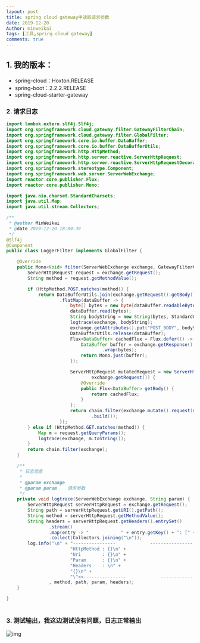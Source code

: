 ```yaml
---
layout: post
title: spring cloud gateway中读取请求参数
date: 2019-12-20
Author: minweikai
tags: [工具,spring cloud gateway]
comments: true
---
```


## 1. 我的版本：

- spring-cloud：Hoxton.RELEASE
- spring-boot：2.2.2.RELEASE
- spring-cloud-starter-gateway

### 2. 请求日志

```java
import lombok.extern.slf4j.Slf4j;
import org.springframework.cloud.gateway.filter.GatewayFilterChain;
import org.springframework.cloud.gateway.filter.GlobalFilter;
import org.springframework.core.io.buffer.DataBuffer;
import org.springframework.core.io.buffer.DataBufferUtils;
import org.springframework.http.HttpMethod;
import org.springframework.http.server.reactive.ServerHttpRequest;
import org.springframework.http.server.reactive.ServerHttpRequestDecorator;
import org.springframework.stereotype.Component;
import org.springframework.web.server.ServerWebExchange;
import reactor.core.publisher.Flux;
import reactor.core.publisher.Mono;

import java.nio.charset.StandardCharsets;
import java.util.Map;
import java.util.stream.Collectors;

/**
 * @author MinWeikai
 * @date 2019-12-20 18:09:39
 */
@Slf4j
@Component
public class LoggerFilter implements GlobalFilter {

	@Override
	public Mono<Void> filter(ServerWebExchange exchange, GatewayFilterChain chain) {
		ServerHttpRequest request = exchange.getRequest();
		String method = request.getMethodValue();

		if (HttpMethod.POST.matches(method)) {
			return DataBufferUtils.join(exchange.getRequest().getBody())
					.flatMap(dataBuffer -> {
						byte[] bytes = new byte[dataBuffer.readableByteCount()];
						dataBuffer.read(bytes);
						String bodyString = new String(bytes, StandardCharsets.UTF_8);
						logtrace(exchange, bodyString);
						exchange.getAttributes().put("POST_BODY", bodyString);
						DataBufferUtils.release(dataBuffer);
						Flux<DataBuffer> cachedFlux = Flux.defer(() -> {
							DataBuffer buffer = exchange.getResponse().bufferFactory()
									.wrap(bytes);
							return Mono.just(buffer);
						});

						ServerHttpRequest mutatedRequest = new ServerHttpRequestDecorator(
								exchange.getRequest()) {
							@Override
							public Flux<DataBuffer> getBody() {
								return cachedFlux;
							}
						};
						return chain.filter(exchange.mutate().request(mutatedRequest)
								.build());
					});
		} else if (HttpMethod.GET.matches(method)) {
			Map m = request.getQueryParams();
			logtrace(exchange, m.toString());
		}
		return chain.filter(exchange);
	}

	/**
	 * 日志信息
	 *
	 * @param exchange
	 * @param param    请求参数
	 */
	private void logtrace(ServerWebExchange exchange, String param) {
		ServerHttpRequest serverHttpRequest = exchange.getRequest();
		String path = serverHttpRequest.getURI().getPath();
		String method = serverHttpRequest.getMethodValue();
		String headers = serverHttpRequest.getHeaders().entrySet()
				.stream()
				.map(entry -> "            " + entry.getKey() + ": [" + String.join(";", entry.getValue()) + "]")
				.collect(Collectors.joining("\n"));
		log.info("\n" + "----------------             ----------------             ---------------->>\n" +
						"HttpMethod : {}\n" +
						"Uri        : {}\n" +
						"Param      : {}\n" +
						"Headers    : \n" +
						"{}\n" +
						"\"<<----------------             ----------------             ----------------"
				, method, path, param, headers);
	}

}
```

![点击并拖拽以移动](data:image/gif;base64,R0lGODlhAQABAPABAP///wAAACH5BAEKAAAALAAAAAABAAEAAAICRAEAOw==)

### 3. 测试输出，我这边测试没有问题，日志正常输出

![img](https://img-blog.csdnimg.cn/20191220183447900.png?x-oss-process=image/watermark,type_ZmFuZ3poZW5naGVpdGk,shadow_10,text_aHR0cHM6Ly9ibG9nLmNzZG4ubmV0L3dlaXhpbl80MTE4Nzg3Ng==,size_16,color_FFFFFF,t_70)![点击并拖拽以移动](data:image/gif;base64,R0lGODlhAQABAPABAP///wAAACH5BAEKAAAALAAAAAABAAEAAAICRAEAOw==)